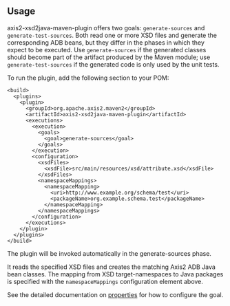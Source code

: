 <!--
  ~ Licensed to the Apache Software Foundation (ASF) under one
  ~ or more contributor license agreements. See the NOTICE file
  ~ distributed with this work for additional information
  ~ regarding copyright ownership. The ASF licenses this file
  ~ to you under the Apache License, Version 2.0 (the
  ~ "License"); you may not use this file except in compliance
  ~ with the License. You may obtain a copy of the License at
  ~
  ~ http://www.apache.org/licenses/LICENSE-2.0
  ~
  ~ Unless required by applicable law or agreed to in writing,
  ~ software distributed under the License is distributed on an
  ~ "AS IS" BASIS, WITHOUT WARRANTIES OR CONDITIONS OF ANY
  ~ KIND, either express or implied. See the License for the
  ~ specific language governing permissions and limitations
  ~ under the License.
  -->

Usage
-----

axis2-xsd2java-maven-plugin offers two goals: `generate-sources` and `generate-test-sources`.
Both read one or more XSD files and generate the corresponding ADB beans, but they differ in the phases in which they
expect to be executed. Use `generate-sources` if the generated classes should become part of the
artifact produced by the Maven module; use `generate-test-sources` if the generated code is only
used by the unit tests.

To run the plugin, add the following section to your POM:

    <build>
      <plugins>
        <plugin>
          <groupId>org.apache.axis2.maven2</groupId>
          <artifactId>axis2-xsd2java-maven-plugin</artifactId>
          <executions>
            <execution>
              <goals>
                <goal>generate-sources</goal>
              </goals>
            </execution>
            <configuration>
              <xsdFiles>
                <xsdFile>src/main/resources/xsd/attribute.xsd</xsdFile>
              </xsdFiles>
              <namespaceMappings>
                <namespaceMapping>
                  <uri>http://www.example.org/schema/test</uri>
                  <packageName>org.example.schema.test</packageName>
                </namespaceMapping>
              </namespaceMappings>
            </configuration>
          </executions>
        </plugin>
      </plugins>
    </build>

The plugin will be invoked automatically in the generate-sources
phase.

It reads the specified XSD files and creates the matching Axis2 ADB Java bean classes.  The mapping from
XSD target-namespaces to Java packages is specified with the `namespaceMappings` configuration element above.

See the detailed documentation on [properties](generate-sources-mojo.html) for how to configure the goal.
